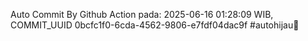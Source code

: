 Auto Commit By Github Action pada: 2025-06-16 01:28:09 WIB, COMMIT_UUID 0bcfc1f0-6cda-4562-9806-e7fdf04dac9f #autohijau🗿
